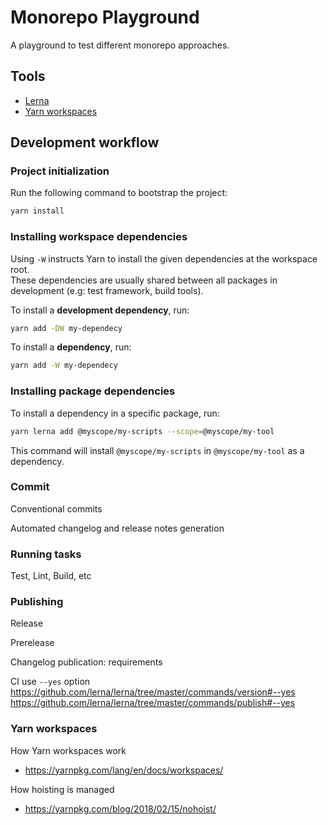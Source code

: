 # Monorepo Playground

A playground to test different monorepo approaches.

## Tools

- [Lerna](https://github.com/lerna)
- [Yarn workspaces](https://yarnpkg.com/lang/en/docs/workspaces)

## Development workflow

### Project initialization

Run the following command to bootstrap the project:

```sh
yarn install
```

### Installing workspace dependencies

Using `-W` instructs Yarn to install the given dependencies at the workspace root.<br>
These dependencies are usually shared between all packages in development (e.g: test framework, build tools).

To install a **development dependency**, run:

```sh
yarn add -DW my-dependecy
```

To install a **dependency**, run:

```sh
yarn add -W my-dependecy
```

### Installing package dependencies

To install a dependency in a specific package, run:

```sh
yarn lerna add @myscope/my-scripts --scope=@myscope/my-tool
```

This command will install `@myscope/my-scripts` in `@myscope/my-tool` as a dependency.

### Commit

Conventional commits

Automated changelog and release notes generation

### Running tasks

Test, Lint, Build, etc

### Publishing

Release

Prerelease

Changelog publication: requirements

CI use `--yes` option
https://github.com/lerna/lerna/tree/master/commands/version#--yes
https://github.com/lerna/lerna/tree/master/commands/publish#--yes

### Yarn workspaces

How Yarn workspaces work

- https://yarnpkg.com/lang/en/docs/workspaces/

How hoisting is managed

- https://yarnpkg.com/blog/2018/02/15/nohoist/
